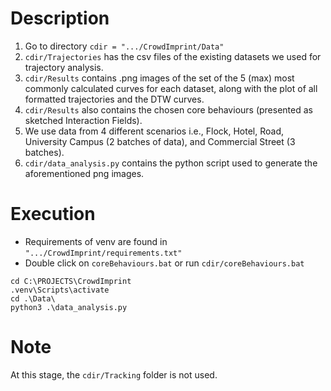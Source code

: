 
# Description
1. Go to directory `cdir = ".../CrowdImprint/Data"`
2. `cdir/Trajectories` has the csv files of the existing datasets we used for trajectory analysis.
3. `cdir/Results` contains .png images of the set of the 5 (max) most commonly calculated curves for each dataset, along with the plot of all formatted trajectories and the DTW curves.
4.  `cdir/Results`  also contains the chosen core behaviours (presented as sketched Interaction Fields).
5. We use data from 4 different scenarios i.e., Flock, Hotel, Road, University Campus (2 batches of data), and Commercial Street (3 batches). 
6. `cdir/data_analysis.py` contains the python script used to generate the aforementioned png images.

# Execution
- Requirements of venv are found in `".../CrowdImprint/requirements.txt"`
- Double click on `coreBehaviours.bat` or run `cdir/coreBehaviours.bat`
```
cd C:\PROJECTS\CrowdImprint
.venv\Scripts\activate
cd .\Data\
python3 .\data_analysis.py
```

# Note
At this stage, the `cdir/Tracking` folder is not used.

